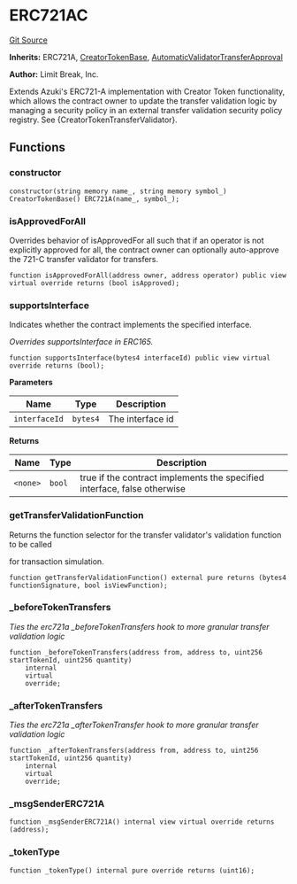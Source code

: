 # ERC721AC
[Git Source](https://github.com/zanzai-dev/creator-token-standards/blob/e3ca932d2edc594487078ba2c4da4e803f84d6a3/src/erc721c/ERC721AC.sol)

**Inherits:**
ERC721A, [CreatorTokenBase](/src/utils/CreatorTokenBase.sol/abstract.CreatorTokenBase.md), [AutomaticValidatorTransferApproval](/src/utils/AutomaticValidatorTransferApproval.sol/abstract.AutomaticValidatorTransferApproval.md)

**Author:**
Limit Break, Inc.

Extends Azuki's ERC721-A implementation with Creator Token functionality, which
allows the contract owner to update the transfer validation logic by managing a security policy in
an external transfer validation security policy registry.  See {CreatorTokenTransferValidator}.


## Functions
### constructor


```solidity
constructor(string memory name_, string memory symbol_) CreatorTokenBase() ERC721A(name_, symbol_);
```

### isApprovedForAll

Overrides behavior of isApprovedFor all such that if an operator is not explicitly approved
for all, the contract owner can optionally auto-approve the 721-C transfer validator for transfers.


```solidity
function isApprovedForAll(address owner, address operator) public view virtual override returns (bool isApproved);
```

### supportsInterface

Indicates whether the contract implements the specified interface.

*Overrides supportsInterface in ERC165.*


```solidity
function supportsInterface(bytes4 interfaceId) public view virtual override returns (bool);
```
**Parameters**

|Name|Type|Description|
|----|----|-----------|
|`interfaceId`|`bytes4`|The interface id|

**Returns**

|Name|Type|Description|
|----|----|-----------|
|`<none>`|`bool`|true if the contract implements the specified interface, false otherwise|


### getTransferValidationFunction

Returns the function selector for the transfer validator's validation function to be called

for transaction simulation.


```solidity
function getTransferValidationFunction() external pure returns (bytes4 functionSignature, bool isViewFunction);
```

### _beforeTokenTransfers

*Ties the erc721a _beforeTokenTransfers hook to more granular transfer validation logic*


```solidity
function _beforeTokenTransfers(address from, address to, uint256 startTokenId, uint256 quantity)
    internal
    virtual
    override;
```

### _afterTokenTransfers

*Ties the erc721a _afterTokenTransfer hook to more granular transfer validation logic*


```solidity
function _afterTokenTransfers(address from, address to, uint256 startTokenId, uint256 quantity)
    internal
    virtual
    override;
```

### _msgSenderERC721A


```solidity
function _msgSenderERC721A() internal view virtual override returns (address);
```

### _tokenType


```solidity
function _tokenType() internal pure override returns (uint16);
```

